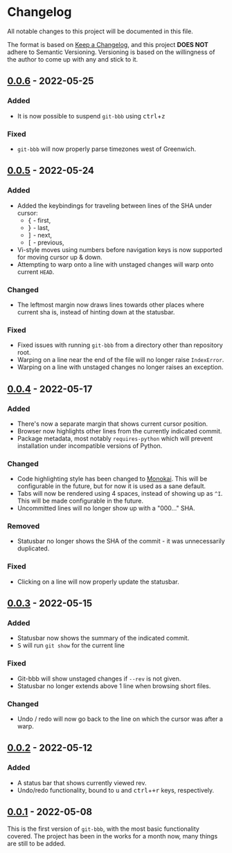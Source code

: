 # Changelog
All notable changes to this project will be documented in this file.

The format is based on [Keep a Changelog](https://keepachangelog.com/en/1.0.0/),
and this project **DOES NOT** adhere to Semantic Versioning. Versioning is based
on the willingness of the author to come up with any and stick to it. 

## [0.0.6] - 2022-05-25

### Added

* It is now possible to suspend `git-bbb` using <kbd>ctrl</kbd>+<kbd>z</kbd>

### Fixed

* `git-bbb` will now properly parse timezones west of Greenwich.

## [0.0.5] - 2022-05-24

### Added

* Added the keybindings for traveling between lines of the SHA under cursor:
    * <kbd>{</kbd> - first,
    * <kbd>}</kbd> - last,
    * <kbd>]</kbd> - next,
    * <kbd>[</kbd> - previous,
* Vi-style moves using numbers before navigation keys is now supported for
  moving cursor up & down.
* Attempting to warp onto a line with unstaged changes will warp onto current
  `HEAD`.

### Changed

* The leftmost margin now draws lines towards other places where current sha
  is, instead of hinting down at the statusbar.

### Fixed

* Fixed issues with running `git-bbb` from a directory other than repository
  root.
* Warping on a line near the end of the file will no longer raise `IndexError`.
* Warping on a line with unstaged changes no longer raises an exception.

## [0.0.4] - 2022-05-17

### Added

* There's now a separate margin that shows current cursor position.
* Browser now highlights other lines from the currently indicated commit.
* Package metadata, most notably `requires-python` which will prevent
  installation under incompatible versions of Python.

### Changed

* Code highlighting style has been changed to
  [Monokai](https://pygments.org/styles/). This will be configurable in the
  future, but for now it is used as a sane default.
* Tabs will now be rendered using 4 spaces, instead of showing up as `^I`. This
  will be made configurable in the future.
* Uncommitted lines will no longer show up with a "000..." SHA.

### Removed

* Statusbar no longer shows the SHA of the commit - it was unnecessarily
  duplicated.

### Fixed

* Clicking on a line will now properly update the statusbar.

## [0.0.3] - 2022-05-15
### Added

* Statusbar now shows the summary of the indicated commit.
* <kbd>S</kbd> will run `git show` for the current line

### Fixed

* Git-bbb will show unstaged changes if `--rev` is not given.
* Statusbar no longer extends above 1 line when browsing short files.

### Changed

* Undo / redo will now go back to the line on which the cursor was after a warp.

## [0.0.2] - 2022-05-12
### Added

* A status bar that shows currently viewed rev.
* Undo/redo functionality, bound to <kbd>u</kbd> and
  <kbd>ctrl</kbd>+<kbd>+r</kbd> keys, respectively.

## [0.0.1] - 2022-05-08

This is the first version of `git-bbb`, with the most basic functionality
covered. The project has been in the works for a month now, many things are
still to be added.

[0.0.6]: https://github.com/mrmino/git-bbb/releases/tag/v0.0.6
[0.0.5]: https://github.com/mrmino/git-bbb/releases/tag/v0.0.5
[0.0.4]: https://github.com/mrmino/git-bbb/releases/tag/v0.0.4
[0.0.3]: https://github.com/mrmino/git-bbb/releases/tag/v0.0.3
[0.0.2]: https://github.com/mrmino/git-bbb/releases/tag/v0.0.2
[0.0.1]: https://github.com/mrmino/git-bbb/releases/tag/v0.0.1
